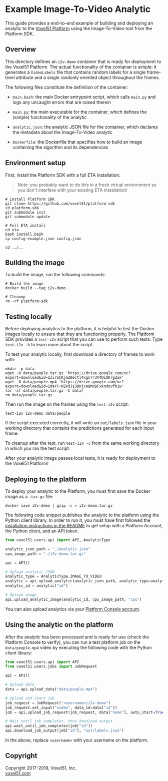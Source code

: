 # Example Image-To-Video Analytic

This guide provides a end-to-end example of building and deploying an analytic
to the [Voxel51 Platform](https://console.voxel51.com) using the
Image-To-Video tool from the Platform SDK.


## Overview

This directory defines an `i2v-demo` container that is ready for deployment
to the Voxel51 Platform. The actual functionality of the container is simple:
it generates a `VideoLabels` file that contains random labels for a single
frame-level attribute and a single randonly oriented object throughout the
frames.

The following files constitute the definition of the container:

- `main.bash`: the main Docker entrypoint script, which calls `main.py` and
logs any uncaught errors that are raised therein

- `main.py`: the main executable for the container, which defines the (simple)
functionality of the analytic

- `analytic.json`: the analytic JSON file for the container, which declares
the metadata about the Image-To-Video analytic

- `Dockerfile`: the Dockerfile that specifies how to build an image containing
the algorithm and its dependencies


## Environment setup

First, install the Platform SDK with a full ETA installation:

> Note: you probably want to do this in a fresh virtual environment so you
> don't interfere with your existing ETA installation!

```shell
# Install Platform SDK
git clone https://github.com/voxel51/platform-sdk
cd platform-sdk
git submodule init
git submodule update

# Full ETA install
cd eta
bash install.bash
cp config-example.json config.json

cd ../..
```


## Building the image

To build the image, run the following commands:

```shell
# Build the image
docker build --tag i2v-demo .

# Cleanup
rm -rf platform-sdk
```


## Testing locally

Before deploying analytics to the platform, it is helpful to test the Docker
images locally to ensure that they are functioning properly. The Platform SDK
provides a `test-i2v` script that you can use to perform such tests. Type
`test-i2v -h` to learn more about the script.

To test your analytic locally, first download a directory of frames to work
with:

```shell
mkdir -p data
wget -O data/people.tar.gz 'https://drive.google.com/uc?export=download&id=1zi7oCKjmZ0ectl4xgn7r3V4DiUKrgZuk'
wget -O data/people.mp4 'https://drive.google.com/uc?export=download&id=1daYF-MZkdJs3BKjcAQMRBFxkndovfkiw'
tar -xf data/people.tar.gz -C data/
rm data/people.tar.gz
```

Then run the image on the frames using the `test-i2v` script:

```shell
test-i2v i2v-demo data/people
```

If the script executed correctly, it will write an `out/labels.json` file in
your working directory that contains the predictions generated for each input
frame.

To cleanup after the test, run `test-i2v -c` from the same working directory in
which you ran the test script.

After your analytic image passes local tests, it is ready for deployment to
the Voxel51 Platform!


## Deploying to the platform

To deploy your analytic to the Platform, you must first save the Docker image
as a `.tar.gz` file:

```shell
docker save i2v-demo | gzip -c > i2v-demo.tar.gz
```

The following code snippet publishes the analytic to the platform using the
Python client library. In order to run it, you must have first followed the
[installation instructions in the README](../../README.md#installation)
to get setup with a Platform Account, the Python client, and an API token.

```py
from voxel51.users.api import API, AnalyticType

analytic_json_path = "./analytic.json"
cpu_image_path = "./i2v-demo.tar.gz"

api = API()

# Upload analytic JSON
analytic_type = AnalyticType.IMAGE_TO_VIDEO
analytic = api.upload_analytic(analytic_json_path, analytic_type=analytic_type)
analytic_id = analytic["id"]

# Upload image
api.upload_analytic_image(analytic_id, cpu_image_path, "cpu")
```

You can also upload analytics via your
[Platform Console account](https://console.voxel51.com).


## Using the analytic on the platform

After the analytic has been processed and is ready for use (check the Platform
Console to verify), you can run a test platform job on the `data/people.mp4`
video by executing the following code with the Python client library:

```py
from voxel51.users.api import API
from voxel51.users.jobs import JobRequest

api = API()

# Upload data
data = api.upload_data("data/people.mp4")

# Upload and start job
job_request = JobRequest("<username>/i2v-demo")
job_request.set_input("video", data_id=data["id"])
job = api.upload_job_request(job_request, data["name"], auto_start=True)

# Wait until job completes, then download output
api.wait_until_job_completes(job["id"])
api.download_job_output(job["id"], "out/labels.json")
```

In the above, replace `<username>` with your username on the platform.


## Copyright

Copyright 2017-2019, Voxel51, Inc.<br>
[voxel51.com](https://voxel51.com)
